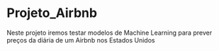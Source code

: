 # Projeto_Airbnb
Neste projeto iremos testar modelos de Machine Learning para prever preços da diária de um Airbnb nos Estados Unidos
